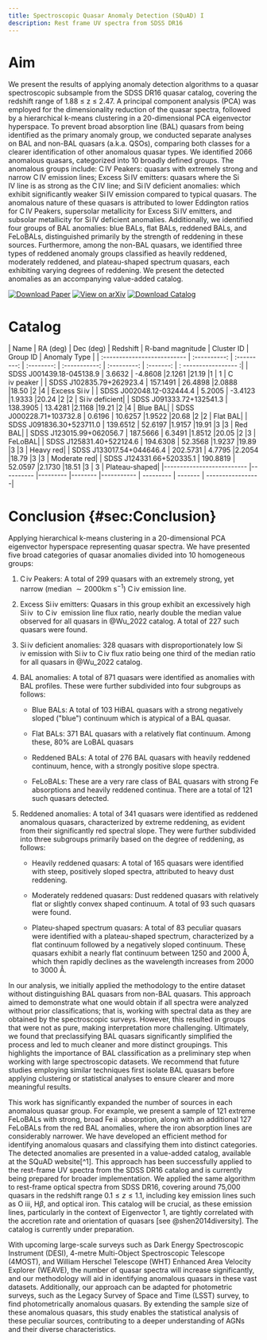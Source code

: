 ```yaml
---
title: Spectroscopic Quasar Anomaly Detection (SQuAD) I
description: Rest frame UV spectra from SDSS DR16
---
```


# Aim

We present the results of applying anomaly detection algorithms to a
quasar spectroscopic subsample from the SDSS DR16 quasar catalog,
covering the redshift range of 1.88 $\leq$ z $\leq$ 2.47. A principal
component analysis (PCA) was employed for the dimensionality reduction
of the quasar spectra, followed by a hierarchical k-means clustering in
a 20-dimensional PCA eigenvector hyperspace. To prevent broad absorption
line (BAL) quasars from being identified as the primary anomaly group,
we conducted separate analyses on BAL and non-BAL quasars (a.k.a. QSOs),
comparing both classes for a clearer identification of other anomalous
quasar types. We identified 2066 anomalous quasars, categorized into 10
broadly defined groups. The anomalous groups include:
C IV Peakers: quasars with extremely strong and narrow C IV emission
lines; Excess Si IV emitters: quasars where the Si IV line is as strong
as the C IV line; and Si IV deficient anomalies: which exhibit
significantly weaker Si IV emission compared to typical quasars. The
anomalous nature of these quasars is attributed to lower Eddington
ratios for C IV Peakers, supersolar metallicity for Excess
Si IV emitters, and subsolar metallicity for Si IV deficient anomalies.
Additionally, we identified four groups of BAL anomalies: blue BALs,
flat BALs, reddened BALs, and FeLoBALs, distinguished primarily by the
strength of reddening in these sources. Furthermore, among the non-BAL
quasars, we identified three types of reddened anomaly groups classified
as heavily reddened, moderately reddened, and plateau-shaped spectrum
quasars, each exhibiting varying degrees of reddening. We present the
detected anomalies as an accompanying value-added catalog.

[![Download Paper](https://img.shields.io/badge/Download-Paper-blue)](https://github.com/yourusername/yourrepo/raw/main/papers/squad_paper.pdf)
[![View on arXiv](https://img.shields.io/badge/arXiv-2411.16858-orange)](https://arxiv.org/abs/2411.16858)
[![Download Catalog](https://img.shields.io/badge/Download-Catalog-green)](https://github.com/ArihantTiwari/SQuAD/blob/main/Catalogs/SQuAD_I_catalog.csv)

# Catalog

 
  | Name                        |  RA  (deg)   |  Dec (deg)  |   Redshift  |  R-band  magnitude |  Cluster ID  |  Group ID  |  Anomaly Type  |
  | :-------------------------- | :----------: | :---------: | :--------:  | :-----------: | :---------: |  :-------: | : ----------------- :|
  | SDSS J001439.18-045138.9    | 3.6632       | -4.8608     |2.1261       |21.19        |1        | 1       | C iv peaker |
  | SDSS J102835.79+262923.4    | 157.1491     | 26.4898     |2.0888       |18.50        |2        |4        | Excess Si iv |
  | SDSS J002048.12-032444.4    | 5.2005       | -3.4123     |1.9333       |20.24        |2        |2        | Si iv deficient|
  | SDSS J091333.72+132541.3    | 138.3905     | 13.4281     |2.1168       |19.21        |2        |4        | Blue BAL|
  | SDSS J000228.71+103732.8    | 0.6196       | 10.6257     |1.9522       |20.68        |2        |2        | Flat BAL|
  | SDSS J091836.30+523711.0    | 139.6512     | 52.6197     |1.9157       |19.91        |3        |3        | Red BAL|
  | SDSS J123015.99+062056.7    | 187.5666     | 6.3491      |1.8512       |20.05        |2        |3        | FeLoBAL|
  | SDSS J125831.40+522124.6    | 194.6308     | 52.3568     |1.9237       |19.89        |3        |3        | Heavy red|
  | SDSS J133017.54+044646.4    | 202.5731     | 4.7795      |2.2054       |18.79        |3        |3        | Moderate red|
  | SDSS J124331.66+520335.1    | 190.8819     | 52.0597     |2.1730       |18.51        |3       | 3        | Plateau-shaped|
  |--------------------------   |----------    |---------    |--------    |----------- |  --------- | ------- | -----------------|


# Conclusion {#sec:Conclusion}

Applying hierarchical k-means clustering in a 20-dimensional PCA
eigenvector hyperspace representing quasar spectra. We have presented
five broad categories of quasar anomalies divided into 10 homogeneous
groups:

1.  C iv Peakers: A total of 299 quasars with an extremely strong, yet
    narrow (median $\sim2000$km s$^{-1}$) C iv emission line.

2.  Excess Si iv emitters: Quasars in this group exhibit an excessively
    high Si iv  to C iv  emission line flux ratio, nearly double the
    median value observed for all quasars in @Wu_2022 catalog. A total
    of 227 such quasars were found.

3.  Si iv deficient anomalies: 328 quasars with disproportionately low
    Si iv emission with Si iv to C iv flux ratio being one third of the
    median ratio for all quasars in @Wu_2022 catalog.

4.  BAL anomalies: A total of 871 quasars were identified as anomalies
    with BAL profiles. These were further subdivided into four subgroups
    as follows:

    -   Blue BALs: A total of 103 HiBAL quasars with a strong negatively
        sloped ("blue") continuum which is atypical of a BAL quasar.

    -   Flat BALs: 371 BAL quasars with a relatively flat continuum.
        Among these, 80% are LoBAL quasars

    -   Reddened BALs: A total of 276 BAL quasars with heavily reddened
        continuum, hence, with a strongly positive slope spectra.

    -   FeLoBALs: These are a very rare class of BAL quasars with strong
        Fe absorptions and heavily reddened continua. There are a total
        of 121 such quasars detected.

5.  Reddened anomalies: A total of 341 quasars were identified as
    reddened anomalous quasars, characterized by extreme reddening, as
    evident from their significantly red spectral slope. They were
    further subdivided into three subgroups primarily based on the
    degree of reddening, as follows:

    -   Heavily reddened quasars: A total of 165 quasars were identified
        with steep, positively sloped spectra, attributed to heavy dust
        reddening.

    -   Moderately reddened quasars: Dust reddened quasars with
        relatively flat or slightly convex shaped continuum. A total of
        93 such quasars were found.

    -   Plateu-shaped spectrum quasars: A total of 83 peculiar quasars
        were identified with a plateau-shaped spectrum, characterized by
        a flat continuum followed by a negatively sloped continuum.
        These quasars exhibit a nearly flat continuum between 1250 and
        2000 Å, which then rapidly declines as the wavelength increases
        from 2000 to 3000 Å.

In our analysis, we initially applied the methodology to the entire
dataset without distinguishing BAL quasars from non-BAL quasars. This
approach aimed to demonstrate what one would obtain if all spectra were
analyzed without prior classifications; that is, working with spectral
data as they are obtained by the spectroscopic surveys. However, this
resulted in groups that were not as pure, making interpretation more
challenging. Ultimately, we found that preclassifying BAL quasars
significantly simplified the process and led to much cleaner and more
distinct groupings. This highlights the importance of BAL classification
as a preliminary step when working with large spectroscopic datasets. We
recommend that future studies employing similar techniques first isolate
BAL quasars before applying clustering or statistical analyses to ensure
clearer and more meaningful results.

This work has significantly expanded the number of sources in each
anomalous quasar group. For example, we present a sample of 121 extreme
FeLoBALs with strong, broad Fe ii  absorption, along with an additional
127 FeLoBALs from the red BAL anomalies, where the iron absorption lines
are considerably narrower. We have developed an efficient method for
identifying anomalous quasars and classifying them into distinct
categories. The detected anomalies are presented in a value-added
catalog, available at the SQuAD website[^1]. This approach has been
successfully applied to the rest-frame UV spectra from the SDSS DR16
catalog and is currently being prepared for broader implementation. We
applied the same algorithm to rest-frame optical spectra from SDSS DR16,
covering around 75,000 quasars in the redshift range $0.1\leq z\leq1.1$,
including key emission lines such as O iii, H$\beta$, and optical iron.
This catalog will be crucial, as these emission lines, particularly in
the context of Eigenvector 1, are tightly correlated with the accretion
rate and orientation of quasars [see @shen2014diversity]. The catalog is
currently under preparation.

With upcoming large-scale surveys such as Dark Energy Spectroscopic
Instrument (DESI), 4-metre Multi-Object Spectroscopic Telescope (4MOST),
and William Herschel Telescope (WHT) Enhanced Area Velocity Explorer
(WEAVE), the number of quasar spectra will increase significantly, and
our methodology will aid in identifying anomalous quasars in these vast
datasets. Additionally, our approach can be adapted for photometric
surveys, such as the Legacy Survey of Space and Time (LSST) survey, to
find photometrically anomalous quasars. By extending the sample size of
these anomalous quasars, this study enables the statistical analysis of
these peculiar sources, contributing to a deeper understanding of AGNs
and their diverse characteristics.
